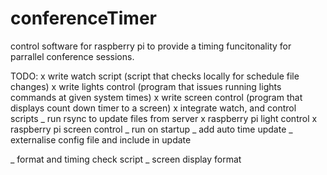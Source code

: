 # conferenceTimer
control software for raspberry pi to provide a timing funcitonality for parrallel conference sessions.

TODO:
x write watch script (script that checks locally for schedule file changes)
x write lights control (program that issues running lights commands at given system times)
x write screen control (program that displays count down timer to a screen)
x integrate watch, and control scripts
_ run rsync to update files from server
x raspberry pi light control
x raspberry pi screen control
_ run on startup
_ add auto time update
_ externalise config file and include in update

_ format and timing check script
_ screen display format

